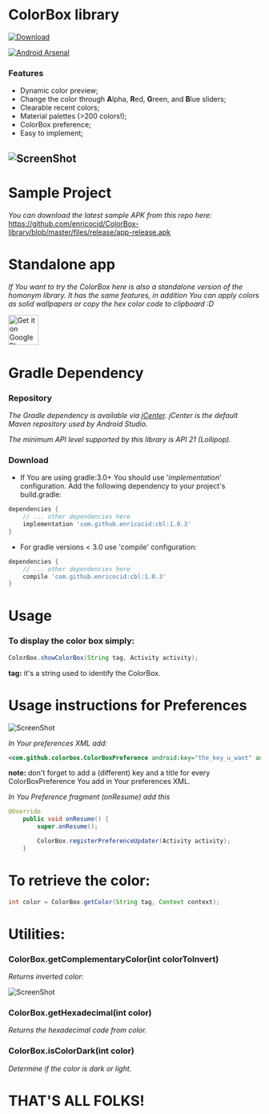# ColorBox library

[ ![Download](https://api.bintray.com/packages/enricod/colorbox/cbl/images/download.svg?version=1.0.3) ](https://bintray.com/enricod/colorbox/cbl/1.0.3/link)

[![Android Arsenal](https://img.shields.io/badge/Android%20Arsenal-ColorBox-brightgreen.svg?style=flat)](https://android-arsenal.com/details/1/6579)


### Features

- Dynamic color preview;
- Change the color through **A**lpha, **R**ed, **G**reen, and **B**lue sliders;
- Clearable recent colors;
- Material palettes (>200 colors!);
- ColorBox preference;
- Easy to implement;



![ScreenShot](https://github.com/enricocid/ColorBox-library/blob/master/files/art.png)
------

# Sample Project

*You can download the latest sample APK from this repo here:* https://github.com/enricocid/ColorBox-library/blob/master/files/release/app-release.apk


# Standalone app

*If You want to try the ColorBox here is also a standalone version of the homonym library. It has the same features, in addition You can apply colors as solid wallpapers or copy the hex color code to clipboard :D*
 
<a href="https://play.google.com/store/apps/details?id=com.github.colorbox" target="_blank">
  <img alt="Get it on Google Play"
       src="https://play.google.com/intl/en_us/badges/images/generic/en-play-badge.png" height="60"/>
</a>



# Gradle Dependency

### Repository

*The Gradle dependency is available via [jCenter](https://bintray.com/enricod/Enrico/ColorBox-library/view).
jCenter is the default Maven repository used by Android Studio.*

*The minimum API level supported by this library is API 21 (Lollipop).*

### Download

- If You are using gradle:3.0+ You should use '*implementation*' configuration. Add the following dependency to your project's build.gradle:

```gradle
dependencies {
    // ... other dependencies here
    implementation 'com.github.enricocid:cbl:1.0.3'
}
```

- For gradle versions < 3.0 use 'compile' configuration:

```gradle
dependencies {
    // ... other dependencies here
    compile 'com.github.enricocid:cbl:1.0.3'
}
```




# Usage

### To display the color box simply:

```java
ColorBox.showColorBox(String tag, Activity activity);
```


**tag:** it's a string used to identify the ColorBox.

# Usage instructions for Preferences

![ScreenShot](https://github.com/enricocid/ColorBox-library/blob/master/files/preferences.png)

*In Your preferences XML add:*

```xml
<com.github.colorbox.ColorBoxPreference android:key="the_key_u_want" android:title="@string/your_string"/>
```

**note:** don't forget to add a (different) key and a title for every ColorBoxPreference You add in Your preferences XML.

*In You Preference fragment (onResume) add this*

```java
@Override
    public void onResume() {
        super.onResume();

        ColorBox.registerPreferenceUpdater(Activity activity);
    }
```

# To retrieve the color:

```java
int color = ColorBox.getColor(String tag, Context context);
```





# Utilities:

### ColorBox.getComplementaryColor(int colorToInvert)

*Returns inverted color:*

![ScreenShot](https://github.com/enricocid/ColorBox-library/blob/master/files/inverted.png)





### ColorBox.getHexadecimal(int color)

*Returns the hexadecimal code from color.*





### ColorBox.isColorDark(int color)

*Determine if the color is dark or light.*




# THAT'S ALL FOLKS!



